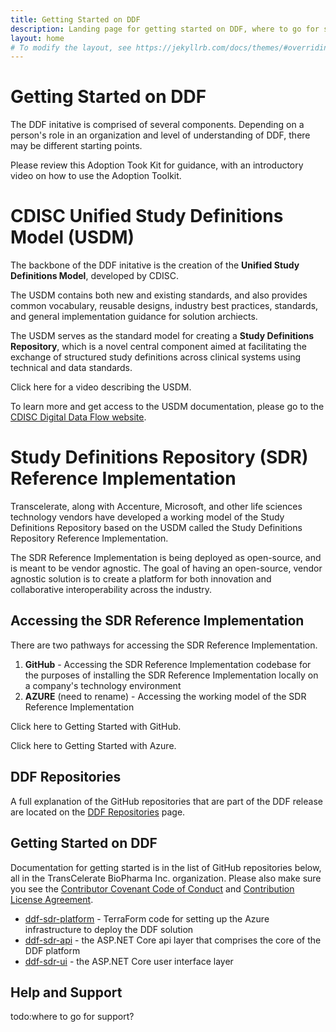 ```yaml
---
title: Getting Started on DDF
description: Landing page for getting started on DDF, where to go for specific information, and how to access content
layout: home
# To modify the layout, see https://jekyllrb.com/docs/themes/#overriding-theme-defaults
---
```

# Getting Started on DDF

The DDF initative is comprised of several components.  Depending on a person's role in an organization and level of understanding of DDF, there may be different starting points.  

Please review this Adoption Took Kit for guidance, with an introductory video on how to use the Adoption Toolkit. 

# CDISC Unified Study Definitions Model (USDM)
The backbone of the DDF initative is the creation of the **Unified Study Definitions Model**, developed by CDISC.  

The USDM contains both new and existing standards, and also provides common vocabulary, reusable designs, industry best practices, standards, and general implementation guidance for solution archiects.  

The USDM serves as the standard model for creating a **Study Definitions Repository**, which is a novel central component aimed at facilitating the exchange of structured study definitions across clinical systems using technical and data standards. 

Click here for a video describing the USDM. 

To learn more and get access to the USDM documentation, please go to the [CDISC Digital Data Flow website](https://www.cdisc.org/ddf). 

# Study Definitions Repository (SDR) Reference Implementation

Transcelerate, along with Accenture, Microsoft, and other life sciences technology vendors have developed a working model of the Study Definitions Repository based on the USDM called the Study Definitions Repository Reference Implementation.  

The SDR Reference Implementation is being deployed as open-source, and is meant to be vendor agnostic.  The goal of having an open-source, vendor agnostic solution is to create a platform for both innovation and collaborative interoperability across the industry. 

## Accessing the SDR Reference Implementation

There are two pathways for accessing the SDR Reference Implementation.  
1. **GitHub** - Accessing the SDR Reference Implementation codebase for the purposes of installing the SDR Reference Implementation locally on a company's technology environment
2. **AZURE** (need to rename) - Accessing the working model of the SDR Reference Implementation

Click here to Getting Started with GitHub.

Click here to Getting Started with Azure. 

## DDF Repositories

A full explanation of the GitHub repositories that are part of the DDF release are located on the [DDF Repositories](repos) page.


## Getting Started on DDF

Documentation for getting started is in the list of GitHub repositories below, all in the TransCelerate BioPharma Inc. organization. Please also make sure you see the [Contributor Covenant Code of Conduct](CODE_OF_CONDUCT.md) and [Contribution License Agreement](CONTRIBUTING.md).

- [ddf-sdr-platform](https://github.com/transceleratebiopharmainc/ddf-sdr-platform) - TerraForm code for setting up the Azure infrastructure to deploy the DDF solution
- [ddf-sdr-api](https://github.com/transceleratebiopharmainc/ddf-sdr-api) - the ASP.NET Core api layer that comprises the core of the DDF platform
- [ddf-sdr-ui](https://github.com/transceleratebiopharmainc/ddf-sdr-ui) - the ASP.NET Core user interface layer

## Help and Support

todo:where to go for support?
